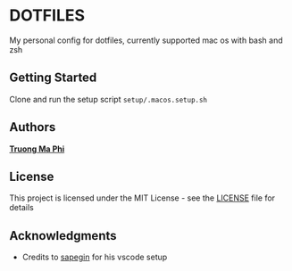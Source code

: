 # DOTFILES

My personal config for dotfiles, currently supported mac os with bash and zsh

## Getting Started

Clone and run the setup script `setup/.macos.setup.sh`

## Authors

**[Truong Ma Phi](https://github.com/trmaphi)**

## License

This project is licensed under the MIT License - see the [LICENSE](LICENSE) file for details

## Acknowledgments

* Credits to [sapegin](https://github.com/sapegin/dotfiles/tree/master/vscode) for his vscode setup

